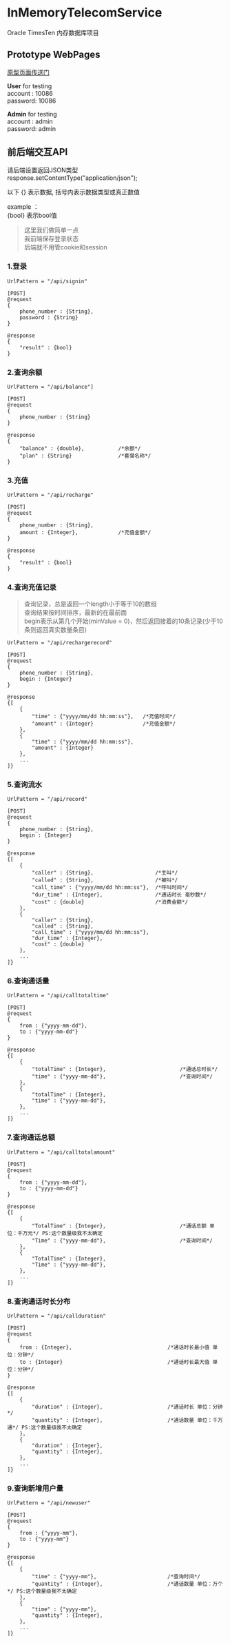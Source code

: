 # InMemoryTelecomService
Oracle TimesTen 内存数据库项目

## Prototype WebPages

[原型页面传送门](http://net.neverstar.top)

**User** for testing<br>
account : 10086<br>
password: 10086

**Admin** for testing<br>
account : admin<br>
password: admin

## 前后端交互API

请后端设置返回JSON类型<br>
response.setContentType("application/json");

以下 {} 表示数据, 括号内表示数据类型或真正数值

example ：<br>
{bool} 表示bool值<br>

>这里我们做简单一点 <br>
>我前端保存登录状态<br>
>后端就不用管cookie和session


### 1.登录

```
UrlPattern = "/api/signin"

[POST]
@request
{
	phone_number : {String},
	password : {String}
}

@response
{
	"result" : {bool}
}
```

### 2.查询余额

```
UrlPattern = "/api/balance"]

[POST]
@request
{
	phone_number : {String}
}

@response
{
	"balance" : {double},			/*余额*/
	"plan" : {String}				/*套餐名称*/
}
```

### 3.充值

```
UrlPattern = "/api/recharge"

[POST]
@request
{
	phone_number : {String},
	amount : {Integer},				/*充值金额*/
}

@response
{
	"result" : {bool}
}
```

### 4.查询充值记录

>查询记录，总是返回一个length小于等于10的数组<br>
>查询结果按时间排序，最新的在最前面<br>
>begin表示从第几个开始(minValue = 0)，然后返回接着的10条记录(少于10条则返回真实数量条目)

```
UrlPattern = "/api/rechargerecord"

[POST]
@request
{
	phone_number : {String},
	begin : {Integer}
}

@response
{[
	{
		"time" : {"yyyy/mm/dd hh:mm:ss"},	/*充值时间*/
		"amount" : {Integer}				/*充值金额*/
	},
	{
		"time" : {"yyyy/mm/dd hh:mm:ss"},
		"amount" : {Integer}
	},
	...
]}
```

### 5.查询流水

```
UrlPattern = "/api/record"

[POST]
@request
{
	phone_number : {String},
	begin : {Integer}
}

@response
{[
	{
		"caller" : {String},					/*主叫*/
		"called" : {String},					/*被叫*/
		"call_time" : {"yyyy/mm/dd hh:mm:ss"},	/*呼叫时间*/
		"dur_time" : {Integer},					/*通话时长 毫秒数*/
		"cost" : {double}						/*消费金额*/
	},
	{
		"caller" : {String},
		"called" : {String},
		"call_time" : {"yyyy/mm/dd hh:mm:ss"},
		"dur_time" : {Integer},	
		"cost" : {double}
	},
	...
]}
```


### 6.查询通话量

```
UrlPattern = "/api/calltotaltime"

[POST]
@request
{
	from : {"yyyy-mm-dd"},
	to : {"yyyy-mm-dd"}
}

@response
{[
	{
		"totalTime" : {Integer},						/*通话总时长*/
		"time" : {"yyyy-mm-dd"},						/*查询时间*/
	},
	{
		"totalTime" : {Integer},
		"time" : {"yyyy-mm-dd"},
	},
	...
]}
```

### 7.查询通话总额

```
UrlPattern = "/api/calltotalamount"

[POST]
@request
{
	from : {"yyyy-mm-dd"},
	to : {"yyyy-mm-dd"}
}

@response
{[
	{
		"TotalTime" : {Integer},						/*通话总额 单位：千万元*/ PS:这个数量级我不太确定
		"Time" : {"yyyy-mm-dd"},						/*查询时间*/
	},
	{
		"TotalTime" : {Integer},
		"Time" : {"yyyy-mm-dd"},
	},
	...
]}
```

### 8.查询通话时长分布

```
UrlPattern = "/api/callduration"

[POST]
@request
{
	from : {Integer},								/*通话时长最小值 单位：分钟*/
	to : {Integer}									/*通话时长最大值 单位：分钟*/
}

@response
{[
	{
		"duration" : {Integer},						/*通话时长 单位：分钟*/
		"quantity" : {Integer},						/*通话数量 单位：千万通*/ PS:这个数量级我不太确定
	},
	{
		"duration" : {Integer},
		"quantity" : {Integer},
	},
	...
]}
```

### 9.查询新增用户量

```
UrlPattern = "/api/newuser"

[POST]
@request
{
	from : {"yyyy-mm"},
	to : {"yyyy-mm"}
}

@response
{[
	{
		"time" : {"yyyy-mm"},						/*查询时间*/
		"quantity" : {Integer},						/*通话数量 单位：万个*/ PS:这个数量级我不太确定
	},
	{
		"time" : {"yyyy-mm"},
		"quantity" : {Integer},	
	},
	...
]}
```